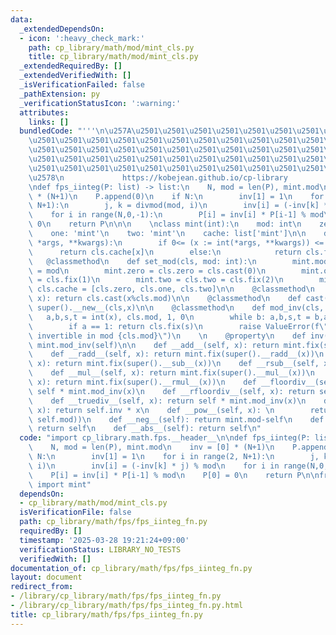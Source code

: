 ```yaml
---
data:
  _extendedDependsOn:
  - icon: ':heavy_check_mark:'
    path: cp_library/math/mod/mint_cls.py
    title: cp_library/math/mod/mint_cls.py
  _extendedRequiredBy: []
  _extendedVerifiedWith: []
  _isVerificationFailed: false
  _pathExtension: py
  _verificationStatusIcon: ':warning:'
  attributes:
    links: []
  bundledCode: "'''\n\u257A\u2501\u2501\u2501\u2501\u2501\u2501\u2501\u2501\u2501\u2501\
    \u2501\u2501\u2501\u2501\u2501\u2501\u2501\u2501\u2501\u2501\u2501\u2501\u2501\
    \u2501\u2501\u2501\u2501\u2501\u2501\u2501\u2501\u2501\u2501\u2501\u2501\u2501\
    \u2501\u2501\u2501\u2501\u2501\u2501\u2501\u2501\u2501\u2501\u2501\u2501\u2501\
    \u2501\u2501\u2501\u2501\u2501\u2501\u2501\u2501\u2501\u2501\u2501\u2501\u2501\
    \u2578\n             https://kobejean.github.io/cp-library               \n'''\n\
    \ndef fps_iinteg(P: list) -> list:\n    N, mod = len(P), mint.mod\n    inv = [0]\
    \ * (N+1)\n    P.append(0)\n    if N:\n        inv[1] = 1\n    for i in range(2,\
    \ N+1):\n        j, k = divmod(mod, i)\n        inv[i] = (-inv[k] * j) % mod\n\
    \    for i in range(N,0,-1):\n        P[i] = inv[i] * P[i-1] % mod\n    P[0] =\
    \ 0\n    return P\n\n\n    \nclass mint(int):\n    mod: int\n    zero: 'mint'\n\
    \    one: 'mint'\n    two: 'mint'\n    cache: list['mint']\n\n    def __new__(cls,\
    \ *args, **kwargs):\n        if 0<= (x := int(*args, **kwargs)) <= 2:\n      \
    \      return cls.cache[x]\n        else:\n            return cls.fix(x)\n\n \
    \   @classmethod\n    def set_mod(cls, mod: int):\n        mint.mod = cls.mod\
    \ = mod\n        mint.zero = cls.zero = cls.cast(0)\n        mint.one = cls.one\
    \ = cls.fix(1)\n        mint.two = cls.two = cls.fix(2)\n        mint.cache =\
    \ cls.cache = [cls.zero, cls.one, cls.two]\n\n    @classmethod\n    def fix(cls,\
    \ x): return cls.cast(x%cls.mod)\n\n    @classmethod\n    def cast(cls, x): return\
    \ super().__new__(cls,x)\n\n    @classmethod\n    def mod_inv(cls, x):\n     \
    \   a,b,s,t = int(x), cls.mod, 1, 0\n        while b: a,b,s,t = b,a%b,t,s-a//b*t\n\
    \        if a == 1: return cls.fix(s)\n        raise ValueError(f\"{x} is not\
    \ invertible in mod {cls.mod}\")\n    \n    @property\n    def inv(self): return\
    \ mint.mod_inv(self)\n\n    def __add__(self, x): return mint.fix(super().__add__(x))\n\
    \    def __radd__(self, x): return mint.fix(super().__radd__(x))\n    def __sub__(self,\
    \ x): return mint.fix(super().__sub__(x))\n    def __rsub__(self, x): return mint.fix(super().__rsub__(x))\n\
    \    def __mul__(self, x): return mint.fix(super().__mul__(x))\n    def __rmul__(self,\
    \ x): return mint.fix(super().__rmul__(x))\n    def __floordiv__(self, x): return\
    \ self * mint.mod_inv(x)\n    def __rfloordiv__(self, x): return self.inv * x\n\
    \    def __truediv__(self, x): return self * mint.mod_inv(x)\n    def __rtruediv__(self,\
    \ x): return self.inv * x\n    def __pow__(self, x): \n        return self.cast(super().__pow__(x,\
    \ self.mod))\n    def __neg__(self): return mint.mod-self\n    def __pos__(self):\
    \ return self\n    def __abs__(self): return self\n"
  code: "import cp_library.math.fps.__header__\n\ndef fps_iinteg(P: list) -> list:\n\
    \    N, mod = len(P), mint.mod\n    inv = [0] * (N+1)\n    P.append(0)\n    if\
    \ N:\n        inv[1] = 1\n    for i in range(2, N+1):\n        j, k = divmod(mod,\
    \ i)\n        inv[i] = (-inv[k] * j) % mod\n    for i in range(N,0,-1):\n    \
    \    P[i] = inv[i] * P[i-1] % mod\n    P[0] = 0\n    return P\n\nfrom cp_library.math.mod.mint_cls\
    \ import mint"
  dependsOn:
  - cp_library/math/mod/mint_cls.py
  isVerificationFile: false
  path: cp_library/math/fps/fps_iinteg_fn.py
  requiredBy: []
  timestamp: '2025-03-28 19:21:24+09:00'
  verificationStatus: LIBRARY_NO_TESTS
  verifiedWith: []
documentation_of: cp_library/math/fps/fps_iinteg_fn.py
layout: document
redirect_from:
- /library/cp_library/math/fps/fps_iinteg_fn.py
- /library/cp_library/math/fps/fps_iinteg_fn.py.html
title: cp_library/math/fps/fps_iinteg_fn.py
---
```

